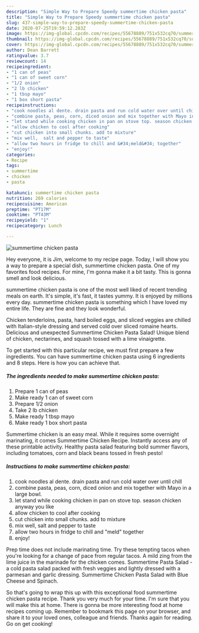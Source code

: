 ```yaml
---
description: "Simple Way to Prepare Speedy summertime chicken pasta"
title: "Simple Way to Prepare Speedy summertime chicken pasta"
slug: 437-simple-way-to-prepare-speedy-summertime-chicken-pasta
date: 2020-07-25T19:59:12.283Z
image: https://img-global.cpcdn.com/recipes/55678889/751x532cq70/summertime-chicken-pasta-recipe-main-photo.jpg
thumbnail: https://img-global.cpcdn.com/recipes/55678889/751x532cq70/summertime-chicken-pasta-recipe-main-photo.jpg
cover: https://img-global.cpcdn.com/recipes/55678889/751x532cq70/summertime-chicken-pasta-recipe-main-photo.jpg
author: Dean Barrett
ratingvalue: 3.7
reviewcount: 14
recipeingredient:
- "1 can of peas"
- "1 can of sweet corn"
- "1/2 onion"
- "2 lb chicken"
- "1 tbsp mayo"
- "1 box short pasta"
recipeinstructions:
- "cook noodles al dente. drain pasta and run cold water over until chill"
- "combine pasta, peas, corn, diced onion and mix together with Mayo in a large bowl."
- "let stand while cooking chicken in pan on stove top. season chicken anyway you like"
- "allow chicken to cool after cooking"
- "cut chicken into small chunks. add to mixture"
- "mix well,  salt and pepper to taste"
- "allow two hours in fridge to chill and &#34;meld&#34; together"
- "enjoy!"
categories:
- Recipe
tags:
- summertime
- chicken
- pasta

katakunci: summertime chicken pasta 
nutrition: 269 calories
recipecuisine: American
preptime: "PT17M"
cooktime: "PT43M"
recipeyield: "1"
recipecategory: Lunch

---
```



![summertime chicken pasta](https://img-global.cpcdn.com/recipes/55678889/751x532cq70/summertime-chicken-pasta-recipe-main-photo.jpg)

Hey everyone, it is Jim, welcome to my recipe page. Today, I will show you a way to prepare a special dish, summertime chicken pasta. One of my favorites food recipes. For mine, I'm gonna make it a bit tasty. This is gonna smell and look delicious.

summertime chicken pasta is one of the most well liked of recent trending meals on earth. It's simple, it's fast, it tastes yummy. It is enjoyed by millions every day. summertime chicken pasta is something which I have loved my entire life. They are fine and they look wonderful.

Chicken tenderloins, pasta, hard boiled eggs, and sliced veggies are chilled with Italian-style dressing and served cold over sliced romaine hearts. Delicious and unexpected Summertime Chicken Pasta Salad! Unique blend of chicken, nectarines, and squash tossed with a lime vinaigrette.


To get started with this particular recipe, we must first prepare a few ingredients. You can have summertime chicken pasta using 6 ingredients and 8 steps. Here is how you can achieve that.

<!--inarticleads1-->

##### The ingredients needed to make summertime chicken pasta:

1. Prepare 1 can of peas
1. Make ready 1 can of sweet corn
1. Prepare 1/2 onion
1. Take 2 lb chicken
1. Make ready 1 tbsp mayo
1. Make ready 1 box short pasta


Summertime chicken is an easy meal. While it requires some overnight marinating, it comes Summertime Chicken Recipe. Instantly access any of these printable activity. Healthy pasta salad featuring bold summer flavors, including tomatoes, corn and black beans tossed in fresh pesto! 

<!--inarticleads2-->

##### Instructions to make summertime chicken pasta:

1. cook noodles al dente. drain pasta and run cold water over until chill
1. combine pasta, peas, corn, diced onion and mix together with Mayo in a large bowl.
1. let stand while cooking chicken in pan on stove top. season chicken anyway you like
1. allow chicken to cool after cooking
1. cut chicken into small chunks. add to mixture
1. mix well,  salt and pepper to taste
1. allow two hours in fridge to chill and &#34;meld&#34; together
1. enjoy!


Prep time does not include marinating time. Try these tempting tacos when you&#39;re looking for a change of pace from regular tacos. A mild zing from the lime juice in the marinade for the chicken comes. Summertime Pasta Salad - a cold pasta salad packed with fresh veggies and lightly dressed with a parmesan and garlic dressing. Summertime Chicken Pasta Salad with Blue Cheese and Spinach. 

So that's going to wrap this up with this exceptional food summertime chicken pasta recipe. Thank you very much for your time. I'm sure that you will make this at home. There is gonna be more interesting food at home recipes coming up. Remember to bookmark this page on your browser, and share it to your loved ones, colleague and friends. Thanks again for reading. Go on get cooking!
